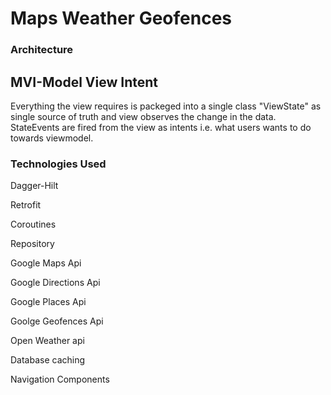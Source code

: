 # Maps Weather Geofences

### Architecture
## MVI-Model View Intent
 Everything the view requires is packeged into a single class "ViewState" as
 single source of truth and view observes the change in the data.
 StateEvents are fired from the view as intents i.e. what users wants to do towards
 viewmodel.


### Technologies Used
Dagger-Hilt

Retrofit

Coroutines

Repository

Google Maps Api

Google Directions Api

Google Places Api

Goolge Geofences Api

Open Weather api

Database caching

Navigation Components
